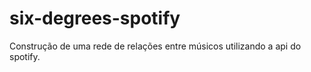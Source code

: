 # six-degrees-spotify
Construção de uma rede de relações entre músicos utilizando a api do spotify. 
